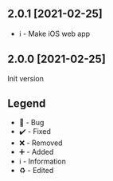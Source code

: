 ## 2.0.1 [2021-02-25]
- ℹ️ - Make iOS web app

## 2.0.0 [2021-02-25] 
Init version

## Legend
- 🐛 - Bug
- ✔️ - Fixed
- ❌ - Removed
- ➕ - Added
- ℹ️ - Information
- ♻️ - Edited
